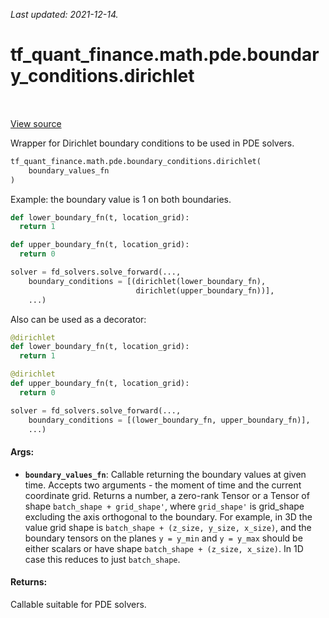 <!--
This file is generated by a tool. Do not edit directly.
For open-source contributions the docs will be updated automatically.
-->

*Last updated: 2021-12-14.*

<div itemscope itemtype="http://developers.google.com/ReferenceObject">
<meta itemprop="name" content="tf_quant_finance.math.pde.boundary_conditions.dirichlet" />
<meta itemprop="path" content="Stable" />
</div>

# tf_quant_finance.math.pde.boundary_conditions.dirichlet

<!-- Insert buttons and diff -->

<table class="tfo-notebook-buttons tfo-api" align="left">
</table>

<a target="_blank" href="https://github.com/google/tf-quant-finance/blob/master/tf_quant_finance/math/pde/boundary_conditions.py">View source</a>



Wrapper for Dirichlet boundary conditions to be used in PDE solvers.

```python
tf_quant_finance.math.pde.boundary_conditions.dirichlet(
    boundary_values_fn
)
```



<!-- Placeholder for "Used in" -->

Example: the boundary value is 1 on both boundaries.

```python
def lower_boundary_fn(t, location_grid):
  return 1

def upper_boundary_fn(t, location_grid):
  return 0

solver = fd_solvers.solve_forward(...,
    boundary_conditions = [(dirichlet(lower_boundary_fn),
                            dirichlet(upper_boundary_fn))],
    ...)
```

Also can be used as a decorator:

```python
@dirichlet
def lower_boundary_fn(t, location_grid):
  return 1

@dirichlet
def upper_boundary_fn(t, location_grid):
  return 0

solver = fd_solvers.solve_forward(...,
    boundary_conditions = [(lower_boundary_fn, upper_boundary_fn)],
    ...)
```

#### Args:


* <b>`boundary_values_fn`</b>: Callable returning the boundary values at given time.
  Accepts two arguments - the moment of time and the current coordinate
  grid.
  Returns a number, a zero-rank Tensor or a Tensor of shape
  `batch_shape + grid_shape'`, where `grid_shape'` is grid_shape excluding
  the axis orthogonal to the boundary. For example, in 3D the value grid
  shape is `batch_shape + (z_size, y_size, x_size)`, and the boundary
  tensors on the planes `y = y_min` and `y = y_max` should be either scalars
  or have shape `batch_shape + (z_size, x_size)`. In 1D case this reduces
  to just `batch_shape`.


#### Returns:

Callable suitable for PDE solvers.
